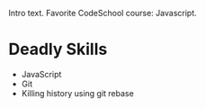Intro text. Favorite CodeSchool course: Javascript.

Deadly Skills
====================
* JavaScript
* Git
* Killing history using git rebase

